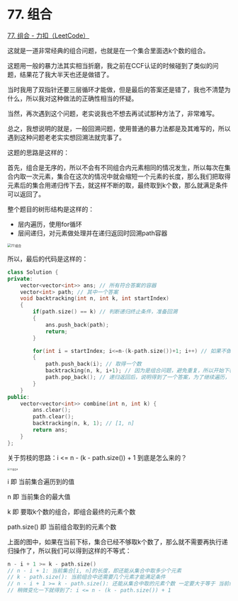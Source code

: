 # 77. 组合

[77. 组合 - 力扣（LeetCode）](https://leetcode.cn/problems/combinations/)



这就是一道非常经典的组合问题，也就是在一个集合里面选k个数的组合。

这题用一般的暴力法其实相当折磨，我之前在CCF认证的时候碰到了类似的问题，结果花了我大半天也还是做错了。

当时我用了双指针还要三层循环才能做，但是最后的答案还是错了，我也不清楚为什么，所以我对这种做法的正确性相当的怀疑。

当然，再次遇到这个问题，老实说我也不想去再试试那种方法了，非常难写。

总之，我想说明的就是，一般回溯问题，使用普通的暴力法都是及其难写的，所以遇到这种问题老老实实想回溯法就完事了。



这题的思路是这样的：

首先，组合是无序的，所以不会有不同组合内元素相同的情况发生，所以每次在集合内取一次元素，集合在这次的情况中就会缩短一个元素的长度，那么我们把取得元素后的集合用递归传下去，就这样不断的取，最终取到k个数，那么就满足条件可以返回了。

整个题目的树形结构是这样的：

- 层内遍历，使用for循环
- 层间递归，对元素做处理并在递归返回时回溯path容器

<img src="https://img-blog.csdnimg.cn/20201123195223940.png" alt="77.组合" style="zoom:50%;" />

所以，最后的代码是这样的：

```c++
class Solution {
private:
    vector<vector<int>> ans; // 所有符合答案的容器
    vector<int> path; // 其中一个答案
    void backtracking(int n, int k, int startIndex)
    {
        if(path.size() == k) // 判断递归终止条件，准备回溯
        {
            ans.push_back(path);
            return;
        }

        for(int i = startIndex; i<=n-(k-path.size())+1; i++) // 如果不做剪枝操作就是i<=n，这里对每层循环做了剪枝
        {
            path.push_back(i); // 取得一个数
            backtracking(n, k, i+1); // 因为是组合问题，避免重复，所以开始下标+1
            path.pop_back(); // 递归返回后，说明得到了一个答案，为了继续遍历，需要将path回溯至得到答案前的状态
        }
    }
public:
    vector<vector<int>> combine(int n, int k) {
        ans.clear();
        path.clear();
        backtracking(n, k, 1); // [1, n]
        return ans;
    }
};
```

关于剪枝的思路：i <= n - (k - path.size()) + 1 到底是怎么来的？

<img src="https://img-blog.csdnimg.cn/20210130194335207.png" alt="77.组合4" style="zoom: 33%;" />

i 即 当前集合遍历到的值

n 即 当前集合的最大值

k 即 要取k个数的组合，即组合最终的元素个数

path.size() 即 当前组合取到的元素个数

上面的图中，如果在当前下标，集合已经不够取k个数了，那么就不需要再执行递归操作了，所以我们可以得到这样的不等式：

```c++
n - i + 1 >= k - path.size()
// n - i + 1: 当前集合[i, n]的长度，即还能从集合中取多少个元素
// k - path.size(): 当前组合中还需要几个元素才能满足条件
// n - i + 1 >= k - path.size(): 还能从集合中取的元素个数 一定要大于等于 当前组合中需要的元素，否则退出循环。
// 稍微变化一下就得到了: i <= n - (k - path.size()) + 1
```